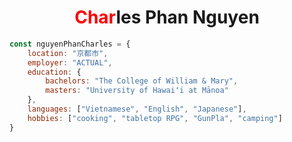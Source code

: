 <h1 style="text-align: center;"><span style="color: red;">Char</span>les Phan Nguyen</h1>


```javascript
const nguyenPhanCharles = {
	location: "京都市",
	employer: "ACTUAL",
	education: {
		bachelors: "The College of William & Mary",
		masters: "University of Hawaiʻi at Mānoa"
	},
	languages: ["Vietnamese", "English", "Japanese"],
	hobbies: ["cooking", "tabletop RPG", "GunPla", "camping"]
}
```
